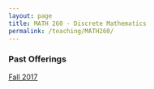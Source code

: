 ```yaml
---
layout: page
title: MATH 260 - Discrete Mathematics
permalink: /teaching/MATH260/
---
```


### Past Offerings

[Fall 2017](/teaching/MATH260/fa17/)
